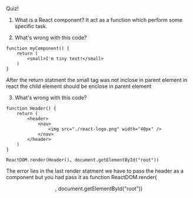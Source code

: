 Quiz!

1. What is a React component?
It act as a function which perform some specific task.


2. What's wrong with this code?
```
function myComponent() {
    return (
        <small>I'm tiny text!</small>
    )
}
```
After the return statment the small tag was not inclose in parent element 
in react the child element should be enclose in parent element

3. What's wrong with this code?
```
function Header() {
    return (
        <header>
            <nav>
                <img src="./react-logo.png" width="40px" />
            </nav>
        </header>
    )
}

ReactDOM.render(Header(), document.getElementById("root"))
```
The error lies in the last render statment we have to pass the header as a component but you had pass it as function 
ReactDOM.render(<Header />, document.getElementById("root"))